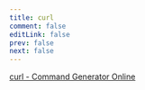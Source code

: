 ```yaml
---
title: curl
comment: false
editLink: false
prev: false
next: false
---
```



[curl - Command Generator Online](https://cmdgenerator.phphe.com/cmd-generators/curl)
